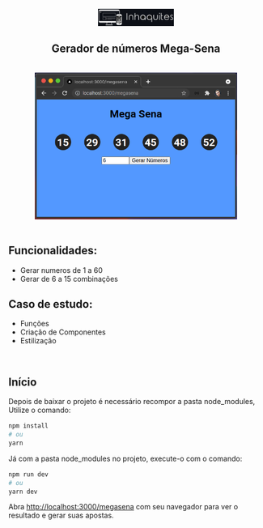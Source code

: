 <br>
<div align="center">
    <img src="https://github.com/inhaquites/megasena/blob/main/public/inhaquites.jpg" alt="Logo Repo" width="150">
    <h2>
        Gerador de números Mega-Sena
    </h2>
    <br>
        <div align="center">
            <img src="https://raw.githubusercontent.com/inhaquites/megasena/main/public/MegaSena.PNG" alt="megasena" width="400">        
        </div>        
    <br>
</div>
<div>
    <h2>Funcionalidades:</h2>
    <ul>
        <li>Gerar numeros de 1 a 60</li>
        <li>Gerar de 6 a 15 combinações</li>
    </ul>
</div>
<div>
    <h2>Caso de estudo:</h2>
    <ul>
        <li>Funções</li>
        <li>Criação de Componentes</li>
        <li>Estilização</li>
    </ul>
</div>
<br>

## Início

Depois de baixar o projeto é necessário recompor a pasta node_modules, Utilize o comando:

```bash
npm install
# ou
yarn
```

Já com a pasta node_modules no projeto, execute-o com o comando:

```bash
npm run dev
# ou
yarn dev
```

Abra [http://localhost:3000/megasena](http://localhost:3000/megasena) com seu navegador para ver o resultado e gerar suas apostas.
